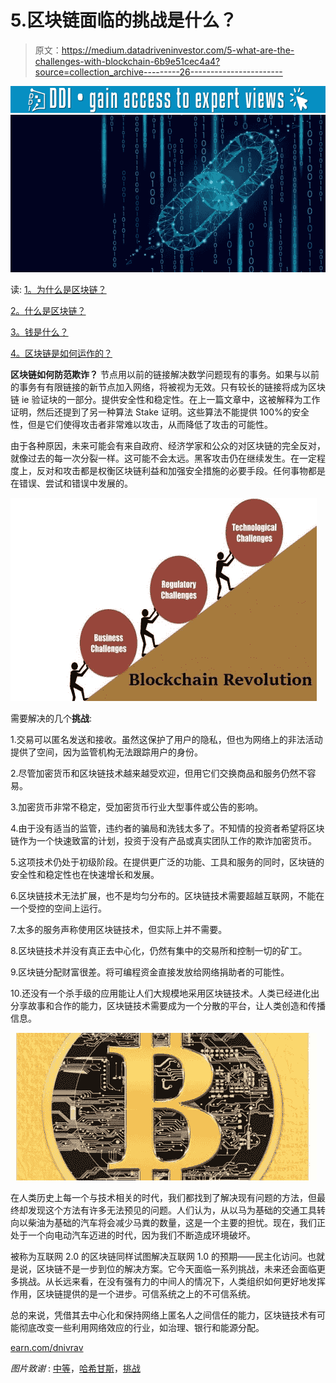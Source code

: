 # 5.区块链面临的挑战是什么？

> 原文：<https://medium.datadriveninvestor.com/5-what-are-the-challenges-with-blockchain-6b9e51cec4a4?source=collection_archive---------26----------------------->

[![](img/1f957af157c237a52dec50b3635f2762.png)](http://www.track.datadriveninvestor.com/1B9E)![](img/d1240b89e6661beee9f929fb173e2492.png)

读: [1。为什么是区块链？](https://medium.com/@arvindvairavan/1-why-blockchain-a00012d328a7)

[2。什么是区块链？](https://medium.com/@arvindvairavan/2-what-is-blockchain-87e7a8932394)

[3。钱是什么？](https://medium.com/@arvindvairavan/3-what-is-mone-923ade1f41e8)

[4。区块链是如何运作的？](https://medium.com/@arvindvairavan/4-how-blockchain-works-947dc8124e35)

**区块链如何防范欺诈？**
节点用以前的链接解决数学问题现有的事务。如果与以前的事务有有限链接的新节点加入网络，将被视为无效。只有较长的链接将成为区块链 ie 验证块的一部分。提供安全性和稳定性。在上一篇文章中，这被解释为工作证明，然后还提到了另一种算法 Stake 证明。这些算法不能提供 100%的安全性，但是它们使得攻击者非常难以攻击，从而降低了攻击的可能性。

由于各种原因，未来可能会有来自政府、经济学家和公众的对区块链的完全反对，就像过去的每一次分裂一样。这可能不会太远。黑客攻击仍在继续发生。在一定程度上，反对和攻击都是权衡区块链利益和加强安全措施的必要手段。任何事物都是在错误、尝试和错误中发展的。

![](img/e87be6e5a3ddee06d31cc6575f0afeba.png)

需要解决的几个**挑战**:

1.交易可以匿名发送和接收。虽然这保护了用户的隐私，但也为网络上的非法活动提供了空间，因为监管机构无法跟踪用户的身份。

2.尽管加密货币和区块链技术越来越受欢迎，但用它们交换商品和服务仍然不容易。

3.加密货币非常不稳定，受加密货币行业大型事件或公告的影响。

4.由于没有适当的监管，违约者的骗局和洗钱太多了。不知情的投资者希望将区块链作为一个快速致富的计划，投资于没有产品或真实团队工作的欺诈加密货币。

5.这项技术仍处于初级阶段。在提供更广泛的功能、工具和服务的同时，区块链的安全性和稳定性也在快速增长和发展。

6.区块链技术无法扩展，也不是均匀分布的。区块链技术需要超越互联网，不能在一个受控的空间上运行。

7.太多的服务声称使用区块链技术，但实际上并不需要。

8.区块链技术并没有真正去中心化，仍然有集中的交易所和控制一切的矿工。

9.区块链分配财富很差。将可编程资金直接发放给网络捐助者的可能性。

10.还没有一个杀手级的应用能让人们大规模地采用区块链技术。人类已经进化出分享故事和合作的能力，区块链技术需要成为一个分散的平台，让人类创造和传播信息。

![](img/b04a41a45347ec057f3973f15e05aebc.png)

在人类历史上每一个与技术相关的时代，我们都找到了解决现有问题的方法，但最终却发现这个方法有许多无法预见的问题。人们认为，从以马为基础的交通工具转向以柴油为基础的汽车将会减少马粪的数量，这是一个主要的担忧。现在，我们正处于一个向电动汽车迈进的时代，因为我们不断造成环境破坏。

被称为互联网 2.0 的区块链同样试图解决互联网 1.0 的预期——民主化访问。也就是说，区块链不是一步到位的解决方案。它今天面临一系列挑战，未来还会面临更多挑战。从长远来看，在没有强有力的中间人的情况下，人类组织如何更好地发挥作用，区块链提供的是一个进步。可信系统之上的不可信系统。

总的来说，凭借其去中心化和保持网络上匿名人之间信任的能力，区块链技术有可能彻底改变一些利用网络效应的行业，如治理、银行和能源分配。

[earn.com/dnivrav](http://earn.com/dnivrav)

*图片致谢* : [中等](https://medium.com/energy-premier-blog/what-are-the-opportunities-and-challenges-of-the-blockchain-technology-5c1a1793b104)，[哈希甘斯](https://www.hashgains.com/blog/6-challenges-blockchain-revolution/)，[挑战](https://www.challenges.fr/finance-et-marche/blockchain-la-revolution-qui-secoue-le-monde-de-la-finance_13483)